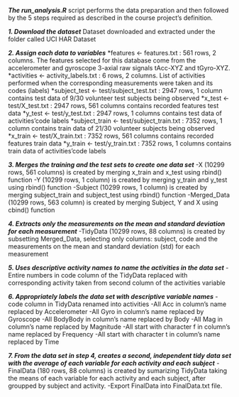 ***The run_analysis.R*** script performs the data preparation and then followed by the 5 steps required as described in the course project’s definition.

***1. Download the dataset***
Dataset downloaded and extracted under the folder called UCI HAR Dataset

***2. Assign each data to variables***
    *features <- features.txt : 561 rows, 2 columns.
    The features selected for this database come from the accelerometer and gyroscope 3-axial raw signals tAcc-XYZ and tGyro-XYZ.
    *activities <- activity_labels.txt : 6 rows, 2 columns.
    List of activities performed when the corresponding measurements were taken and its codes (labels)
    *subject_test <- test/subject_test.txt : 2947 rows, 1 column
    contains test data of 9/30 volunteer test subjects being observed
    *x_test <- test/X_test.txt : 2947 rows, 561 columns
    contains recorded features test data
    *y_test <- test/y_test.txt : 2947 rows, 1 columns
    contains test data of activities’code labels
    *subject_train <- test/subject_train.txt : 7352 rows, 1 column
    contains train data of 21/30 volunteer subjects being observed
    *x_train <- test/X_train.txt : 7352 rows, 561 columns
    contains recorded features train data
    *y_train <- test/y_train.txt : 7352 rows, 1 columns
    contains train data of activities’code labels

***3. Merges the training and the test sets to create one data set***
    -X (10299 rows, 561 columns) is created by merging x_train and x_test using rbind() function
    -Y (10299 rows, 1 column) is created by merging y_train and y_test using rbind() function
    -Subject (10299 rows, 1 column) is created by merging subject_train and subject_test using rbind() function
    -Merged_Data (10299 rows, 563 column) is created by merging Subject, Y and X using cbind() function

***4. Extracts only the measurements on the mean and standard deviation for each measurement***
    -TidyData (10299 rows, 88 columns) is created by subsetting Merged_Data, selecting only columns: subject, code and the measurements on the mean and standard deviation (std)      for each measurement

***5. Uses descriptive activity names to name the activities in the data set***
    -Entire numbers in code column of the TidyData replaced with corresponding activity taken from second column of the activities variable

***6. Appropriately labels the data set with descriptive variable names***
    -code column in TidyData renamed into activities
    -All Acc in column’s name replaced by Accelerometer
    -All Gyro in column’s name replaced by Gyroscope
    -All BodyBody in column’s name replaced by Body
    -All Mag in column’s name replaced by Magnitude
    -All start with character f in column’s name replaced by Frequency
    -All start with character t in column’s name replaced by Time

***7. From the data set in step 4, creates a second, independent tidy data set with the average of each variable for each activity and each subject***
    -FinalData (180 rows, 88 columns) is created by sumarizing TidyData taking the means of each variable for each activity and each subject, after groupped by subject and             activity.
     -Export FinalData into FinalData.txt file.
